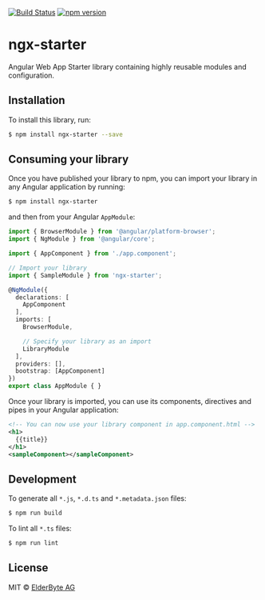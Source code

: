 [![Build Status](https://travis-ci.org/ElderByte-/ngx-starter.svg?branch=master)](https://travis-ci.org/ElderByte-/ngx-starter)
[![npm version](https://badge.fury.io/js/%40elderbyte%2Fngx-starter.svg)](https://badge.fury.io/js/%40elderbyte%2Fngx-starter)


# ngx-starter

Angular Web App Starter library containing highly reusable modules and configuration.


## Installation

To install this library, run:

```bash
$ npm install ngx-starter --save
```

## Consuming your library

Once you have published your library to npm, you can import your library in any Angular application by running:

```bash
$ npm install ngx-starter
```

and then from your Angular `AppModule`:

```typescript
import { BrowserModule } from '@angular/platform-browser';
import { NgModule } from '@angular/core';

import { AppComponent } from './app.component';

// Import your library
import { SampleModule } from 'ngx-starter';

@NgModule({
  declarations: [
    AppComponent
  ],
  imports: [
    BrowserModule,

    // Specify your library as an import
    LibraryModule
  ],
  providers: [],
  bootstrap: [AppComponent]
})
export class AppModule { }
```

Once your library is imported, you can use its components, directives and pipes in your Angular application:

```xml
<!-- You can now use your library component in app.component.html -->
<h1>
  {{title}}
</h1>
<sampleComponent></sampleComponent>
```

## Development

To generate all `*.js`, `*.d.ts` and `*.metadata.json` files:

```bash
$ npm run build
```

To lint all `*.ts` files:

```bash
$ npm run lint
```

## License

MIT © [ElderByte AG](mailto:p.buettiker@elderbyte.com)
